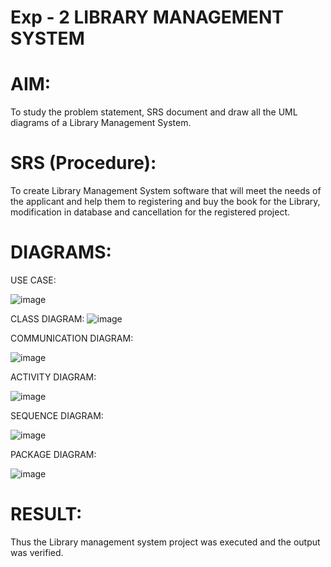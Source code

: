 # Exp - 2 LIBRARY MANAGEMENT SYSTEM

# AIM:

To study the problem statement, SRS document and draw all the UML diagrams of a Library Management System.

# SRS (Procedure):

To create Library Management System software that will meet the needs of the applicant and help them to registering and buy the book for the Library, modification in database and cancellation for the registered project.

# DIAGRAMS:
USE CASE:

![image](https://github.com/user-attachments/assets/ea52668f-b766-4247-937f-6036e57b283d)

CLASS DIAGRAM:
![image](https://github.com/user-attachments/assets/78530a13-9b36-4ae9-97ba-bbda7647d387)

COMMUNICATION DIAGRAM:

![image](https://github.com/user-attachments/assets/3cfa7996-136b-4d28-a735-992b0ef65dc1)


ACTIVITY DIAGRAM:

![image](https://github.com/user-attachments/assets/23b3c532-8e29-44fd-a62f-ac6eddf68fd9)

SEQUENCE DIAGRAM:

![image](https://github.com/user-attachments/assets/afb84c23-412c-45f4-a763-70ae6fc14400)


PACKAGE DIAGRAM:

![image](https://github.com/user-attachments/assets/6d574bfe-f5ef-4358-9945-552c938e43ca)





# RESULT:

Thus the Library management system project was executed and the output was verified.
